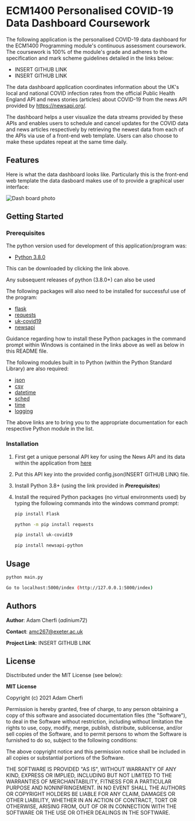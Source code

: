 # ECM1400 Personalised COVID-19 Data Dashboard Coursework

The following application is the personalised COVID-19 data dashboard for the ECM1400 Programming module's continuous assessment coursework. 
The coursework is 100% of the module's grade and adheres to the specification and mark scheme guidelines detailed in the links below:

+ INSERT GITHUB LINK
+ INSERT GITHUB LINK

The data dashboard application coordinates information about the UK's local and national COVID infection rates from the official Public Health England API 
and news stories (articles) about COVID-19 from the news API provided by https://newsapi.org/.

The dashboard helps a user visualize the data streams provided by these APIs and enables users to schedule and cancel updates for the COVID data and news 
articles respectively by retrieving the newest data from each of the APIs via use of a front-end web template. Users can also choose to make these updates 
repeat at the same time daily.

## Features

Here is what the data dashboard looks like. Particularly this is the front-end web template the data dasboard makes use of to provide
a graphical user interface:

![Dash board photo]()

## Getting Started

### Prerequisites

The python version used for development of this application/program was:
+ [Python 3.8.0](https://www.python.org/downloads/release/python-380/)

This can be downloaded by clicking the link above.

Any subsequent releases of python (3.8.0+) can also be used

The following packages will also need to be installed for successful use of the program:
+ [flask](https://flask.palletsprojects.com/en/2.0.x/installation/)
+ [requests](https://pypi.org/project/requests/)
+ [uk-covid19](https://github.com/publichealthengland/coronavirus-dashboard-api-python-sdk)
+ [newsapi](https://newsapi.org/docs/client-libraries/python)

Guidance regarding how to install these Python packages in the command prompt within Windows
is contained in the links above as well as below in this README file.

The following modules built in to Python (within the Python Standard Library) are also required:

+ [json](https://docs.python.org/3/library/json.html)
+ [csv](https://docs.python.org/3/library/csv.html)
+ [datetime](https://docs.python.org/3/library/datetime.html)
+ [sched](https://docs.python.org/3/library/sched.html)
+ [time](https://docs.python.org/3/library/time.html)
+ [logging](https://docs.python.org/3/library/logging.html)


The above links are to bring you to the appropriate documentation for each respective Python module in the list.

### Installation

1. First get a unique personal API key for using the News API and its data within the application from [here](https://newsapi.org/register)
2. Put this API key into the provided config.json(INSERT GITHUB LINK) file.
3. Install Python 3.8+ (using the link provided in ***Prerequisites***)
4. Install the required Python packages (no virtual environments used) by typing the following commands 
into the windows command prompt:

    ```sh
    pip install Flask
    ```
    ```sh
    python -m pip install requests
    ```
    ```sh 
    pip install uk-covid19
    ```
    ```sh 
    pip install newsapi-python
    ```
    

## Usage


```sh
python main.py
```
```sh 
Go to localhost:5000/index (http://127.0.0.1:5000/index)
```
## Authors

**Author**: Adam Cherfi (*adinium72*)

**Contact**: amc267@exeter.ac.uk

**Project Link**: INSERT GITHUB LINK

## License

Disctributed under the MIT License (see below):

**MIT License**

Copyright (c) 2021 Adam Cherfi

Permission is hereby granted, free of charge, to any person obtaining a copy
of this software and associated documentation files (the "Software"), to deal
in the Software without restriction, including without limitation the rights
to use, copy, modify, merge, publish, distribute, sublicense, and/or sell
copies of the Software, and to permit persons to whom the Software is
furnished to do so, subject to the following conditions:

The above copyright notice and this permission notice shall be included in all
copies or substantial portions of the Software.

THE SOFTWARE IS PROVIDED "AS IS", WITHOUT WARRANTY OF ANY KIND, EXPRESS OR
IMPLIED, INCLUDING BUT NOT LIMITED TO THE WARRANTIES OF MERCHANTABILITY,
FITNESS FOR A PARTICULAR PURPOSE AND NONINFRINGEMENT. IN NO EVENT SHALL THE
AUTHORS OR COPYRIGHT HOLDERS BE LIABLE FOR ANY CLAIM, DAMAGES OR OTHER
LIABILITY, WHETHER IN AN ACTION OF CONTRACT, TORT OR OTHERWISE, ARISING FROM,
OUT OF OR IN CONNECTION WITH THE SOFTWARE OR THE USE OR OTHER DEALINGS IN THE
SOFTWARE.
